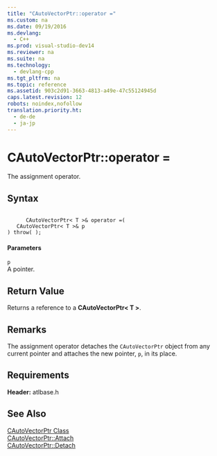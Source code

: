 ```yaml
---
title: "CAutoVectorPtr::operator ="
ms.custom: na
ms.date: 09/19/2016
ms.devlang: 
  - C++
ms.prod: visual-studio-dev14
ms.reviewer: na
ms.suite: na
ms.technology: 
  - devlang-cpp
ms.tgt_pltfrm: na
ms.topic: reference
ms.assetid: 903c2d91-3663-4813-a49e-47c55124945d
caps.latest.revision: 12
robots: noindex,nofollow
translation.priority.ht: 
  - de-de
  - ja-jp
---
```

# CAutoVectorPtr::operator =
The assignment operator.  
  
## Syntax  
  
```  
  
      CAutoVectorPtr< T >& operator =(  
   CAutoVectorPtr< T >& p   
) throw( );  
```  
  
#### Parameters  
 `p`  
 A pointer.  
  
## Return Value  
 Returns a reference to a **CAutoVectorPtr< T >**.  
  
## Remarks  
 The assignment operator detaches the `CAutoVectorPtr` object from any current pointer and attaches the new pointer, `p`, in its place.  
  
## Requirements  
 **Header:** atlbase.h  
  
## See Also  
 [CAutoVectorPtr Class](../vs140/CAutoVectorPtr-Class.md)   
 [CAutoVectorPtr::Attach](../vs140/CAutoVectorPtr--Attach.md)   
 [CAutoVectorPtr::Detach](../vs140/CAutoVectorPtr--Detach.md)